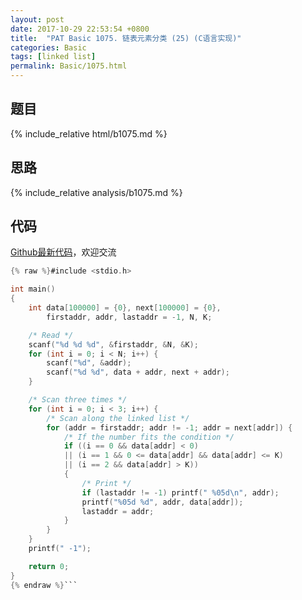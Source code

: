 ```yaml
---
layout: post
date: 2017-10-29 22:53:54 +0800
title:  "PAT Basic 1075. 链表元素分类 (25) (C语言实现)"
categories: Basic
tags: [linked list]
permalink: Basic/1075.html
---
```


## 题目

{% include_relative html/b1075.md %}

## 思路

{% include_relative analysis/b1075.md %}

## 代码

[Github最新代码](https://github.com/OliverLew/PAT/blob/master/PATBasic/1075.c)，欢迎交流

```c
{% raw %}#include <stdio.h>

int main()
{
	int data[100000] = {0}, next[100000] = {0},
		firstaddr, addr, lastaddr = -1, N, K;

	/* Read */
	scanf("%d %d %d", &firstaddr, &N, &K);
	for (int i = 0; i < N; i++) {
		scanf("%d", &addr);
		scanf("%d %d", data + addr, next + addr);
	}

	/* Scan three times */
	for (int i = 0; i < 3; i++) {
		/* Scan along the linked list */
		for (addr = firstaddr; addr != -1; addr = next[addr]) {
			/* If the number fits the condition */
			if ((i == 0 && data[addr] < 0)
			|| (i == 1 && 0 <= data[addr] && data[addr] <= K)
			|| (i == 2 && data[addr] > K))
			{
				/* Print */
				if (lastaddr != -1) printf(" %05d\n", addr);
				printf("%05d %d", addr, data[addr]);
				lastaddr = addr;
			}
		}
	}
	printf(" -1");

	return 0;
}
{% endraw %}```